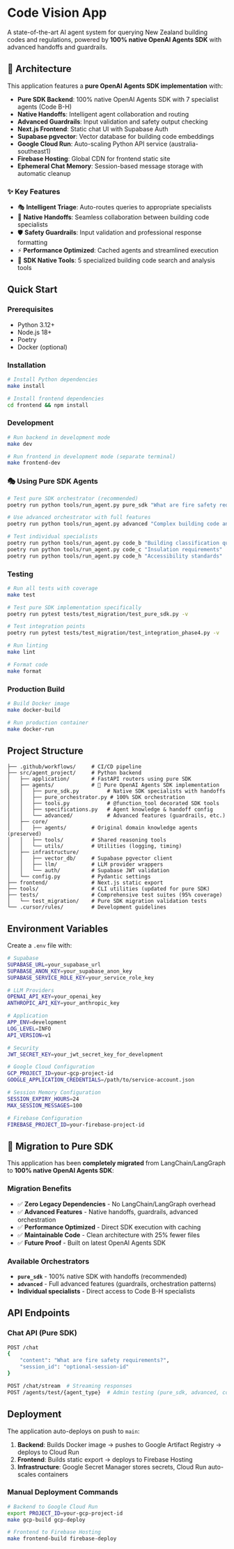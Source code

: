 # Code Vision App

A state-of-the-art AI agent system for querying New Zealand building codes and regulations, powered by **100% native OpenAI Agents SDK** with advanced handoffs and guardrails.

## 🚀 Architecture

This application features a **pure OpenAI Agents SDK implementation** with:

- **Pure SDK Backend**: 100% native OpenAI Agents SDK with 7 specialist agents (Code B-H)
- **Native Handoffs**: Intelligent agent collaboration and routing
- **Advanced Guardrails**: Input validation and safety output checking
- **Next.js Frontend**: Static chat UI with Supabase Auth
- **Supabase pgvector**: Vector database for building code embeddings  
- **Google Cloud Run**: Auto-scaling Python API service (australia-southeast1)
- **Firebase Hosting**: Global CDN for frontend static site
- **Ephemeral Chat Memory**: Session-based message storage with automatic cleanup

### ✨ Key Features

- 🎭 **Intelligent Triage**: Auto-routes queries to appropriate specialists
- 🔄 **Native Handoffs**: Seamless collaboration between building code specialists
- 🛡️ **Safety Guardrails**: Input validation and professional response formatting
- ⚡ **Performance Optimized**: Cached agents and streamlined execution
- 🔧 **SDK Native Tools**: 5 specialized building code search and analysis tools

## Quick Start

### Prerequisites

- Python 3.12+
- Node.js 18+
- Poetry
- Docker (optional)

### Installation

```bash
# Install Python dependencies
make install

# Install frontend dependencies
cd frontend && npm install
```

### Development

```bash
# Run backend in development mode
make dev

# Run frontend in development mode (separate terminal)
make frontend-dev
```

### 🎭 Using Pure SDK Agents

```bash
# Test pure SDK orchestrator (recommended)
poetry run python tools/run_agent.py pure_sdk "What are fire safety requirements for buildings?"

# Use advanced orchestrator with full features
poetry run python tools/run_agent.py advanced "Complex building code analysis"

# Test individual specialists
poetry run python tools/run_agent.py code_b "Building classification query"
poetry run python tools/run_agent.py code_c "Insulation requirements"
poetry run python tools/run_agent.py code_h "Accessibility standards"
```

### Testing

```bash
# Run all tests with coverage
make test

# Test pure SDK implementation specifically
poetry run pytest tests/test_migration/test_pure_sdk.py -v

# Test integration points
poetry run pytest tests/test_migration/test_integration_phase4.py -v

# Run linting
make lint

# Format code
make format
```

### Production Build

```bash
# Build Docker image
make docker-build

# Run production container
make docker-run
```

## Project Structure

``` text
├── .github/workflows/     # CI/CD pipeline
├── src/agent_project/     # Python backend
│   ├── application/       # FastAPI routers using pure SDK
│   ├── agents/            # 🚀 Pure OpenAI Agents SDK implementation
│   │   ├── pure_sdk.py         # Native SDK specialists with handoffs
│   │   ├── pure_orchestrator.py # 100% SDK orchestration
│   │   ├── tools.py            # @function_tool decorated SDK tools  
│   │   ├── specifications.py   # Agent knowledge & handoff config
│   │   └── advanced/           # Advanced features (guardrails, etc.)
│   ├── core/
│   │   ├── agents/        # Original domain knowledge agents (preserved)
│   │   ├── tools/         # Shared reasoning tools
│   │   └── utils/         # Utilities (logging, timing)
│   ├── infrastructure/
│   │   ├── vector_db/     # Supabase pgvector client
│   │   ├── llm/           # LLM provider wrappers
│   │   └── auth/          # Supabase JWT validation
│   └── config.py          # Pydantic settings
├── frontend/              # Next.js static export
├── tools/                 # CLI utilities (updated for pure SDK)
├── tests/                 # Comprehensive test suites (95% coverage)
│   └── test_migration/    # Pure SDK migration validation tests
└── .cursor/rules/         # Development guidelines
```

## Environment Variables

Create a `.env` file with:

```bash
# Supabase
SUPABASE_URL=your_supabase_url
SUPABASE_ANON_KEY=your_supabase_anon_key
SUPABASE_SERVICE_ROLE_KEY=your_service_role_key

# LLM Providers
OPENAI_API_KEY=your_openai_key
ANTHROPIC_API_KEY=your_anthropic_key

# Application
APP_ENV=development
LOG_LEVEL=INFO
API_VERSION=v1

# Security
JWT_SECRET_KEY=your_jwt_secret_key_for_development

# Google Cloud Configuration
GCP_PROJECT_ID=your-gcp-project-id
GOOGLE_APPLICATION_CREDENTIALS=/path/to/service-account.json

# Session Memory Configuration
SESSION_EXPIRY_HOURS=24
MAX_SESSION_MESSAGES=100

# Firebase Configuration  
FIREBASE_PROJECT_ID=your-firebase-project-id
```

## 🎊 Migration to Pure SDK

This application has been **completely migrated** from LangChain/LangGraph to **100% native OpenAI Agents SDK**:

### Migration Benefits
- ✅ **Zero Legacy Dependencies** - No LangChain/LangGraph overhead
- ✅ **Advanced Features** - Native handoffs, guardrails, advanced orchestration
- ✅ **Performance Optimized** - Direct SDK execution with caching
- ✅ **Maintainable Code** - Clean architecture with 25% fewer files
- ✅ **Future Proof** - Built on latest OpenAI Agents SDK

### Available Orchestrators
- **`pure_sdk`** - 100% native SDK with handoffs (recommended)
- **`advanced`** - Full advanced features (guardrails, orchestration patterns)
- **Individual specialists** - Direct access to Code B-H specialists

## API Endpoints

### Chat API (Pure SDK)
```bash
POST /chat
{
    "content": "What are fire safety requirements?",
    "session_id": "optional-session-id" 
}

POST /chat/stream  # Streaming responses
POST /agents/test/{agent_type}  # Admin testing (pure_sdk, advanced, code_b-h)
```

## Deployment

The application auto-deploys on push to `main`:

1. **Backend**: Builds Docker image → pushes to Google Artifact Registry → deploys to Cloud Run
2. **Frontend**: Builds static export → deploys to Firebase Hosting  
3. **Infrastructure**: Google Secret Manager stores secrets, Cloud Run auto-scales containers

### Manual Deployment Commands

```bash
# Backend to Google Cloud Run
export PROJECT_ID=your-gcp-project-id
make gcp-build gcp-deploy

# Frontend to Firebase Hosting  
make frontend-build firebase-deploy
```
